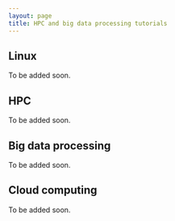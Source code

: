 ```yaml
---
layout: page
title: HPC and big data processing tutorials
---
```


## Linux

To be added soon.

## HPC

To be added soon.

## Big data processing

To be added soon.


## Cloud computing

To be added soon.


